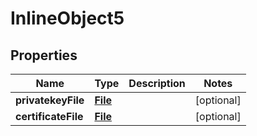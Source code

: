 

# InlineObject5

## Properties

Name | Type | Description | Notes
------------ | ------------- | ------------- | -------------
**privatekeyFile** | [**File**](File.md) |  |  [optional]
**certificateFile** | [**File**](File.md) |  |  [optional]



